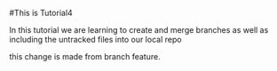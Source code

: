 #This is Tutorial4

In this tutorial we are learning to create and merge branches as well as including the untracked files into
our local repo

this change is made from branch feature.